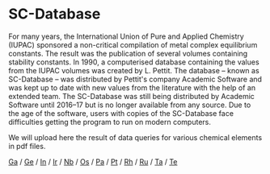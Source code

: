 # SC-Database

For many years, the International Union of Pure and Applied Chemistry (IUPAC) sponsored a non-critical compilation of metal complex equilibrium constants. The result was the publication of several volumes containing stability constants. In 1990, a computerised database containing the values from the IUPAC volumes was created by L. Pettit. The database – known as SC-Database – was distributed by Pettit's company Academic Software and was kept up to date with new values from the literature with the help of an extended team. The SC-Database was still being distributed by Academic Software until 2016–17 but is no longer available from any source. Due to the age of the software, users with copies of the SC-Database face difficulties getting the program to run on modern computers.

We will upload here the result of data queries for various chemical elements in pdf files.

<a href="docs/IUPAC/gallium.pdf" target="_blank" rel="noopener">Ga</a>   /   [Ge](/docs/IUPAC/germanium.pdf)  /  [In](/docs/IUPAC/indium.pdf)  /  [Ir](/docs/IUPAC/iridium.pdf)  /  [Nb](/docs/IUPAC/niobium.pdf)  /  [Os](/docs/IUPAC/osmium.pdf)  /  [Pa](/docs/IUPAC/palladium.pdf)  /  [Pt](/docs/IUPAC/platinum.pdf)  /  [Rh](/docs/IUPAC/rhodium.pdf)  /  [Ru](/docs/IUPAC/rutheniumbo.pdf)  /  [Ta](/docs/IUPAC/tantalum.pdf)  /  [Te](/docs/IUPAC/tellurium.pdf)
